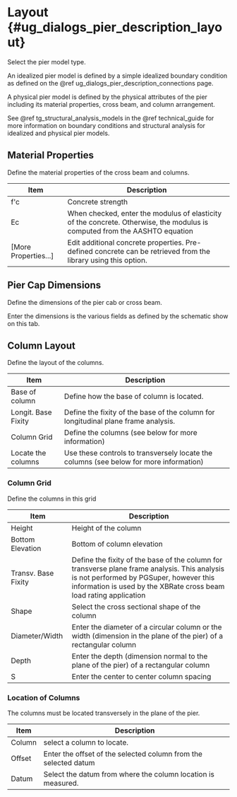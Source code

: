 Layout {#ug_dialogs_pier_description_layout}
==============================================
Select the pier model type.

An idealized pier model is defined by a simple idealized boundary condition as defined on the @ref ug_dialogs_pier_description_connections page.

A physical pier model is defined by the physical attributes of the pier including its material properties, cross beam, and column arrangement.

See @ref tg_structural_analysis_models in the @ref technical_guide for more information on boundary conditions and structural analysis for idealized and physical pier models.

Material Properties
-------------------
Define the material properties of the cross beam and columns.

Item | Description
-----|--------------
f'c | Concrete strength
Ec | When checked, enter the modulus of elasticity of the concrete. Otherwise, the modulus is computed from the AASHTO equation
[More Properties...] | Edit additional concrete properties. Pre-defined concrete can be retrieved from the library using this option.

Pier Cap Dimensions
--------------------
Define the dimensions of the pier cab or cross beam.

Enter the dimensions is the various fields as defined by the schematic show on this tab.

Column Layout
--------------
Define the layout of the columns.

Item | Description
-----|-------------
Base of column | Define how the base of column is located.
Longit. Base Fixity | Define the fixity of the base of the column for longitudinal plane frame analysis.
Column Grid | Define the columns (see below for more information)
Locate the columns | Use these controls to transversely locate the columns (see below for more information)

### Column Grid ###
Define the columns in this grid

Item | Description
-----|-----------
Height | Height of the column
Bottom Elevation | Bottom of column elevation
Transv. Base Fixity | Define the fixity of the base of the column for transverse plane frame analysis. This analysis is not performed by PGSuper, however this information is used by the XBRate cross beam load rating application
Shape | Select the cross sectional shape of the column
Diameter/Width | Enter the diameter of a circular column or the width (dimension in the plane of the pier) of a rectangular column
Depth | Enter the depth (dimension normal to the plane of the pier) of a rectangular column
S | Enter the center to center column spacing

### Location of Columns ###
The columns must be located transversely in the plane of the pier.

Item | Description
-----|----------
Column | select a column to locate.
Offset | Enter the offset of the selected column from the selected datum
Datum | Select the datum from where the column location is measured.
